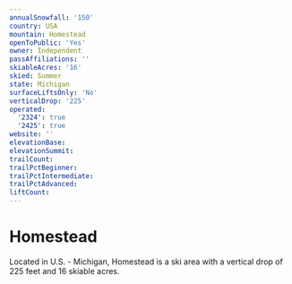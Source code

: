 ```yaml
---
annualSnowfall: '150'
country: USA
mountain: Homestead
openToPublic: 'Yes'
owner: Independent
passAffiliations: ''
skiableAcres: '16'
skied: Summer
state: Michigan
surfaceLiftsOnly: 'No'
verticalDrop: '225'
operated:
  '2324': true
  '2425': true
website: ''
elevationBase:
elevationSummit:
trailCount:
trailPctBeginner:
trailPctIntermediate:
trailPctAdvanced:
liftCount:
---
```



# Homestead

Located in U.S. - Michigan, Homestead is a ski area with a vertical drop of 225 feet and 16 skiable acres.
